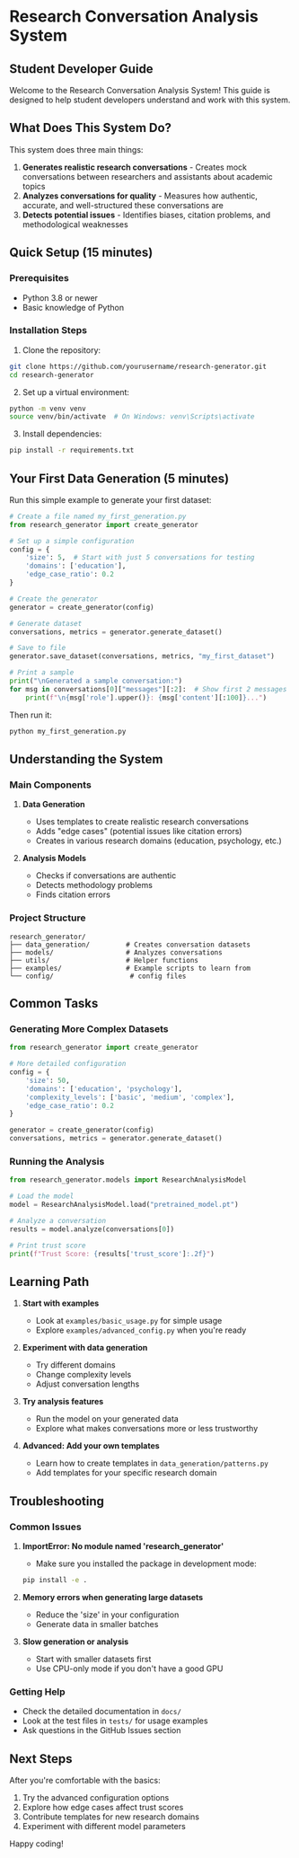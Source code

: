 # Research Conversation Analysis System
## Student Developer Guide

Welcome to the Research Conversation Analysis System! This guide is designed to help student developers understand and work with this system.

## What Does This System Do?

This system does three main things:
1. **Generates realistic research conversations** - Creates mock conversations between researchers and assistants about academic topics
2. **Analyzes conversations for quality** - Measures how authentic, accurate, and well-structured these conversations are
3. **Detects potential issues** - Identifies biases, citation problems, and methodological weaknesses

## Quick Setup (15 minutes)

### Prerequisites
- Python 3.8 or newer
- Basic knowledge of Python

### Installation Steps
1. Clone the repository:
```bash
git clone https://github.com/yourusername/research-generator.git
cd research-generator
```

2. Set up a virtual environment:
```bash
python -m venv venv
source venv/bin/activate  # On Windows: venv\Scripts\activate
```

3. Install dependencies:
```bash
pip install -r requirements.txt
```

## Your First Data Generation (5 minutes)

Run this simple example to generate your first dataset:

```python
# Create a file named my_first_generation.py
from research_generator import create_generator

# Set up a simple configuration
config = {
    'size': 5,  # Start with just 5 conversations for testing
    'domains': ['education'],
    'edge_case_ratio': 0.2
}

# Create the generator
generator = create_generator(config)

# Generate dataset
conversations, metrics = generator.generate_dataset()

# Save to file
generator.save_dataset(conversations, metrics, "my_first_dataset")

# Print a sample
print("\nGenerated a sample conversation:")
for msg in conversations[0]["messages"][:2]:  # Show first 2 messages
    print(f"\n{msg['role'].upper()}: {msg['content'][:100]}...")
```

Then run it:
```bash
python my_first_generation.py
```

## Understanding the System

### Main Components

1. **Data Generation**
   - Uses templates to create realistic research conversations
   - Adds "edge cases" (potential issues like citation errors)
   - Creates in various research domains (education, psychology, etc.)

2. **Analysis Models**
   - Checks if conversations are authentic
   - Detects methodology problems
   - Finds citation errors

### Project Structure
```
research_generator/
├── data_generation/         # Creates conversation datasets
├── models/                  # Analyzes conversations
├── utils/                   # Helper functions
├── examples/                # Example scripts to learn from
└── config/                   # config files
```

## Common Tasks

### Generating More Complex Datasets
```python
from research_generator import create_generator

# More detailed configuration
config = {
    'size': 50,
    'domains': ['education', 'psychology'],
    'complexity_levels': ['basic', 'medium', 'complex'],
    'edge_case_ratio': 0.2
}

generator = create_generator(config)
conversations, metrics = generator.generate_dataset()
```

### Running the Analysis
```python
from research_generator.models import ResearchAnalysisModel

# Load the model
model = ResearchAnalysisModel.load("pretrained_model.pt")

# Analyze a conversation
results = model.analyze(conversations[0])

# Print trust score
print(f"Trust Score: {results['trust_score']:.2f}")
```

## Learning Path

1. **Start with examples**
   - Look at `examples/basic_usage.py` for simple usage
   - Explore `examples/advanced_config.py` when you're ready

2. **Experiment with data generation**
   - Try different domains
   - Change complexity levels
   - Adjust conversation lengths

3. **Try analysis features**
   - Run the model on your generated data
   - Explore what makes conversations more or less trustworthy

4. **Advanced: Add your own templates**
   - Learn how to create templates in `data_generation/patterns.py`
   - Add templates for your specific research domain

## Troubleshooting

### Common Issues

1. **ImportError: No module named 'research_generator'**
   - Make sure you installed the package in development mode:
   ```bash
   pip install -e .
   ```

2. **Memory errors when generating large datasets**
   - Reduce the 'size' in your configuration
   - Generate data in smaller batches

3. **Slow generation or analysis**
   - Start with smaller datasets first
   - Use CPU-only mode if you don't have a good GPU

### Getting Help
- Check the detailed documentation in `docs/`
- Look at the test files in `tests/` for usage examples
- Ask questions in the GitHub Issues section

## Next Steps

After you're comfortable with the basics:
1. Try the advanced configuration options
2. Explore how edge cases affect trust scores
3. Contribute templates for new research domains
4. Experiment with different model parameters

Happy coding!